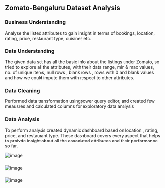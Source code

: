 ## Zomato-Bengaluru Dataset Analysis
### Business Understanding
Analyse the listed attributes to gain insight in terms of bookings, location, rating, price,
restaurant type, cuisines etc.

### Data Understanding
The given data set has all the basic info about the listings under Zomato, so tried to explore all the attributes, 
with their data range, min & max values, no. of unique items, null rows , blank rows , rows with 0 and blank 
values and how we could impute them with respect to other attributes.

### Data Cleaning
Performed data transformation usingpower query editor, and created few meausres and calculated columns 
for exploratory data analysis 

### Data Analysis
To perform analysis created  dynamic  dashboard based on location , rating, price, and restaurant type.
These dashboard covers every aspect that helps to proivde insight about all the associated attributes and 
their performance so far.

![image](https://github.com/pallavi1230/PowerBI-projects/assets/155734492/f9c2c849-8a93-4893-b790-734b9262b89a)

###

![image](https://github.com/pallavi1230/PowerBI-projects/assets/155734492/a3355676-6320-4cb9-aa1d-15a8c33f3fbd)

###

![image](https://github.com/pallavi1230/PowerBI-projects/assets/155734492/b6dd0f6c-b5ad-40dd-8438-34eaddff5044)


